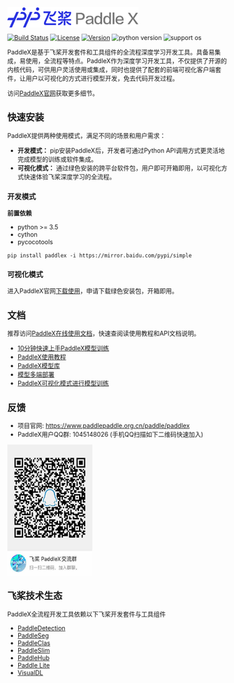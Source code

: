 <img src="./paddlex.png" width = "300" height = "47" alt="PaddleX" align=center />

[![Build Status](https://travis-ci.org/PaddlePaddle/PaddleX.svg?branch=release/v1.6)](https://travis-ci.org/PaddlePaddle/PaddleX)
[![License](https://img.shields.io/badge/license-Apache%202-red.svg)](LICENSE)
[![Version](https://img.shields.io/github/release/PaddlePaddle/PaddleX.svg)](https://github.com/PaddlePaddle/PaddleX/releases)
![python version](https://img.shields.io/badge/python-3.6+-orange.svg)
![support os](https://img.shields.io/badge/os-linux%2C%20win%2C%20mac-yellow.svg)

PaddleX是基于飞桨开发套件和工具组件的全流程深度学习开发工具。具备易集成，易使用，全流程等特点。PaddleX作为深度学习开发工具，不仅提供了开源的内核代码，可供用户灵活使用或集成，同时也提供了配套的前端可视化客户端套件，让用户以可视化的方式进行模型开发，免去代码开发过程。

访问[PaddleX官网](https://www.paddlepaddle.org.cn/paddle/paddlex)获取更多细节。

## 快速安装

PaddleX提供两种使用模式，满足不同的场景和用户需求：
- **开发模式：** pip安装PaddleX后，开发者可通过Python API调用方式更灵活地完成模型的训练或软件集成。
- **可视化模式：** 通过绿色安装的跨平台软件包，用户即可开箱即用，以可视化方式快速体验飞桨深度学习的全流程。

### 开发模式

**前置依赖**
* python >= 3.5
* cython
* pycocotools

```
pip install paddlex -i https://mirror.baidu.com/pypi/simple
```

### 可视化模式

进入PaddleX官网[下载使用](https://www.paddlepaddle.org.cn/paddle/paddlex)，申请下载绿色安装包，开箱即用。

## 文档

推荐访问[PaddleX在线使用文档](https://paddlex.readthedocs.io/zh_CN/latest/index.html)，快速查阅读使用教程和API文档说明。

- [10分钟快速上手PaddleX模型训练](docs/quick_start.md)
- [PaddleX使用教程](docs/tutorials)
- [PaddleX模型库](docs/model_zoo.md)
- [模型多端部署](docs/deploy.md)
- [PaddleX可视化模式进行模型训练](docs/client_use.md)


## 反馈

- 项目官网: https://www.paddlepaddle.org.cn/paddle/paddlex
- PaddleX用户QQ群: 1045148026 (手机QQ扫描如下二维码快速加入)  
<img src="./QQGroup.jpeg" width="195" height="300" alt="QQGroup" align=center />


## 飞桨技术生态

PaddleX全流程开发工具依赖以下飞桨开发套件与工具组件

- [PaddleDetection](https://github.com/PaddlePaddle/PaddleDetection)
- [PaddleSeg](https://github.com/PaddlePaddle/PaddleSeg)
- [PaddleClas](https://github.com/PaddlePaddle/PaddleClas)
- [PaddleSlim](https://github.com/PaddlePaddle/PaddleSlim)
- [PaddleHub](https://github.com/PaddlePaddle/PaddleHub)
- [Paddle Lite](https://github.com/PaddlePaddle/Paddle-Lite)
- [VisualDL](https://github.com/PaddlePaddle/VisualDL)
